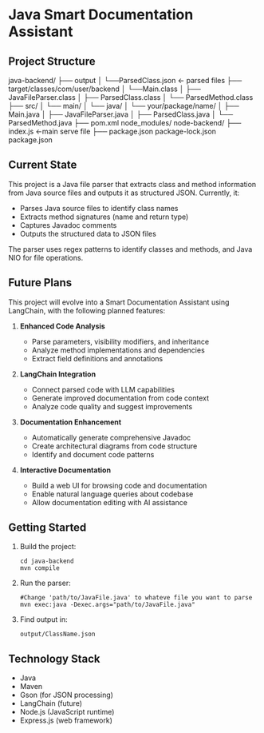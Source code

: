 # Java Smart Documentation Assistant

## Project Structure

java-backend/
├── output
│  └──ParsedClass.json  <- parsed files
├── target/classes/com/user/backend
│   └──Main.class
│   ├── JavaFileParser.class
│   ├── ParsedClass.class
│   └── ParsedMethod.class
├── src/
│   └── main/
│       └── java/
│           └── your/package/name/
│               ├── Main.java
│               ├── JavaFileParser.java
│               ├── ParsedClass.java
│               └── ParsedMethod.java
├── pom.xml
node_modules/
node-backend/
├── index.js   <-main serve file
├── package.json 
package-lock.json
package.json

## Current State
This project is a Java file parser that extracts class and method information from Java source files and outputs it as structured JSON. Currently, it:

- Parses Java source files to identify class names
- Extracts method signatures (name and return type)
- Captures Javadoc comments
- Outputs the structured data to JSON files

The parser uses regex patterns to identify classes and methods, and Java NIO for file operations.

## Future Plans
This project will evolve into a Smart Documentation Assistant using LangChain, with the following planned features:

1. **Enhanced Code Analysis**
   - Parse parameters, visibility modifiers, and inheritance
   - Analyze method implementations and dependencies
   - Extract field definitions and annotations

2. **LangChain Integration**
   - Connect parsed code with LLM capabilities
   - Generate improved documentation from code context
   - Analyze code quality and suggest improvements

3. **Documentation Enhancement**
   - Automatically generate comprehensive Javadoc
   - Create architectural diagrams from code structure
   - Identify and document code patterns

4. **Interactive Documentation**
   - Build a web UI for browsing code and documentation
   - Enable natural language queries about codebase
   - Allow documentation editing with AI assistance

## Getting Started
1. Build the project:
   ```
   cd java-backend
   mvn compile
   ```

2. Run the parser:
   ```
   #Change 'path/to/JavaFile.java' to whateve file you want to parse
   mvn exec:java -Dexec.args="path/to/JavaFile.java"
   ```

3. Find output in:
   ```
   output/ClassName.json
   ```

## Technology Stack
- Java
- Maven
- Gson (for JSON processing)
- LangChain (future)
- Node.js (JavaScript runtime)
- Express.js (web framework)